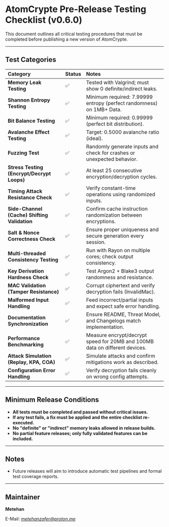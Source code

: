 # AtomCrypte Pre-Release Testing Checklist (v0.6.0)

This document outlines all critical testing procedures that must be completed before publishing a new version of AtomCrypte.

---

## Test Categories

| Category | Status | Notes |
|:--|:--|:--|
| **Memory Leak Testing** | ✅ | Tested with Valgrind; must show 0 definite/indirect leaks. |
| **Shannon Entropy Testing** | ✅ | Minimum required: 7.99999 entropy (perfect randomness) on 1MB+ Data. |
| **Bit Balance Testing** | ✅ | Minimum required: 0.99999 (perfect bit distribution). |
| **Avalanche Effect Testing** | ✅ | Target: 0.5000 avalanche ratio (ideal). |
| **Fuzzing Test** | ✅ | Randomly generate inputs and check for crashes or unexpected behavior. |
| **Stress Testing (Encrypt/Decrypt Loops)** | ✅ | At least 25 consecutive encryption/decryption cycles. |
| **Timing Attack Resistance Check** | ✅ | Verify constant-time operations using randomized inputs. |
| **Side-Channel (Cache) Shifting Validation** | ✅ | Confirm cache instruction randomization between encryptions. |
| **Salt & Nonce Correctness Check** | ✅ | Ensure proper uniqueness and secure generation every session. |
| **Multi-threaded Consistency Testing** | ✅ | Run with Rayon on multiple cores; check output consistency. |
| **Key Derivation Hardness Check** | ✅ | Test Argon2 + Blake3 output randomness and resistance. |
| **MAC Validation (Tamper Resistance)** | ✅ | Corrupt ciphertext and verify decryption fails (InvalidMac). |
| **Malformed Input Handling** | ✅ | Feed incorrect/partial inputs and expect safe error handling. |
| **Documentation Synchronization** | ✅ | Ensure README, Threat Model, and Changelogs match implementation. |
| **Performance Benchmarking** | ✅ | Measure encrypt/decrypt speed for 20MB and 100MB data on different devices. |
| **Attack Simulation (Replay, KPA, COA)** | ✅ | Simulate attacks and confirm mitigations work as described. |
| **Configuration Error Handling** | ✅ | Verify decryption fails cleanly on wrong config attempts. |

---

## Minimum Release Conditions

- **All tests must be completed and passed without critical issues.**
- **If any test fails, a fix must be applied and the entire checklist re-executed.**
- **No "definite" or "indirect" memory leaks allowed in release builds.**
- **No partial feature releases; only fully validated features can be included.**

---

## Notes

- Future releases will aim to introduce automatic test pipelines and formal test coverage reports.

---

## Maintainer

**Metehan**

E-Mail: *metehanzafer@proton.me*
